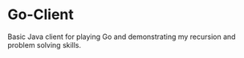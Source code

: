 # Go-Client
Basic Java client for playing Go and demonstrating my recursion and problem solving skills. 
